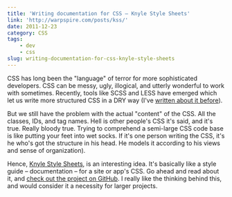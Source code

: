 ```yaml
---
title: 'Writing documentation for CSS – Knyle Style Sheets'
link: 'http://warpspire.com/posts/kss/'
date: 2011-12-23
category: CSS
tags:
    - dev
    - css
slug: writing-documentation-for-css-knyle-style-sheets
---
```


CSS has long been the "language" of terror for more sophisticated developers. CSS can be messy,
ugly, illogical, and utterly wonderful to work with sometimes. Recently, tools like SCSS and LESS
have emerged which let us write more structured CSS in a DRY way (I've
[written about it before](http://johanbrook.com/design/css/bringing-order-to-css/)).

But we still have the problem with the actual "content" of the CSS. All the classes, IDs, and tag
names. Hell is other people's CSS it's said, and it's true. Really bloody true. Trying to comprehend
a semi-large CSS code base is like putting your feet into wet socks. If it's one person writing the
CSS, it's he who's got the structure in his head. He models it according to his views and sense of
organization).

Hence, [Knyle Style Sheets](http://warpspire.com/posts/kss/), is an interesting idea. It's basically
like a style guide – documentation – for a site or app's CSS. Go ahead and read about it, and
[check out the project on GitHub](https://github.com/kneath/kss). I really like the thinking behind
this, and would consider it a necessity for larger projects.
